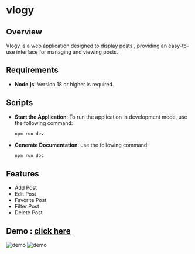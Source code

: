 # vlogy

## Overview

Vlogy is a web application designed to display posts , providing an easy-to-use interface for managing and viewing posts.

## Requirements

- **Node.js**: Version 18 or higher is required.

## Scripts

- **Start the Application**: To run the application in development mode, use the following command:

  ```bash
  npm run dev
  
- **Generate Documentation**: use the following command:

  ```bash
  npm run doc

## Features
- Add Post
- Edit Post
- Favorite Post
- Filter Post
- Delete Post

## Demo : [click here]("")

![demo](./README-Assets/2.png)
![demo](./README-Assets/1.png)

